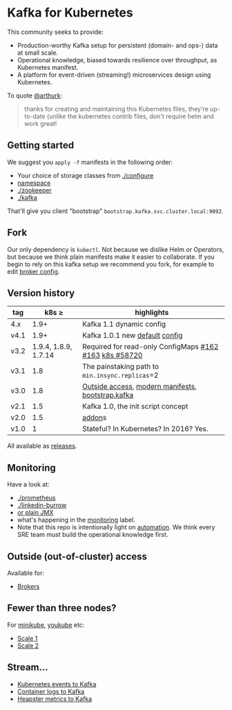 # Kafka for Kubernetes

This community seeks to provide:
 * Production-worthy Kafka setup for persistent (domain- and ops-) data at small scale.
 * Operational knowledge, biased towards resilience over throughput, as Kubernetes manifest.
 * A platform for event-driven (streaming!) microservices design using Kubernetes.

To quote [@arthurk](https://github.com/Yolean/kubernetes-kafka/issues/82#issuecomment-337532548):

> thanks for creating and maintaining this Kubernetes files, they're up-to-date (unlike the kubernetes contrib files, don't require helm and work great!

## Getting started

We suggest you `apply -f` manifests in the following order:
 * Your choice of storage classes from [./configure](./configure/)
 * [namespace](./00-namespace.yml)
 * [./zookeeper](./zookeeper/)
 * [./kafka](./kafka/)

That'll give you client "bootstrap" `bootstrap.kafka.svc.cluster.local:9092`.

## Fork

Our only dependency is `kubectl`. Not because we dislike Helm or Operators, but because we think plain manifests make it easier to collaborate.
If you begin to rely on this kafka setup we recommend you fork, for example to edit [broker config](https://github.com/Yolean/kubernetes-kafka/blob/master/kafka/10broker-config.yml#L47).

## Version history

| tag   | k8s ≥ | highlights |
| ----- | ------ | ---------- |
| 4.x  | 1.9+    | Kafka 1.1 dynamic config |
| v4.1 | 1.9+    | Kafka 1.0.1 new [default](#148) [config](#170) |
| v3.2 | 1.9.4, 1.8.9, 1.7.14 | Required for read-only ConfigMaps [#162](https://github.com/Yolean/kubernetes-kafka/issues/162) [#163](https://github.com/Yolean/kubernetes-kafka/pull/163) [k8s #58720](https://github.com/kubernetes/kubernetes/pull/58720) |
| v3.1  | 1.8    | The painstaking path to `min.insync.replicas`=2 |
| v3.0  | 1.8    | [Outside access](#78), [modern manifests](#84), [bootstrap.kafka](#52) |
| v2.1  | 1.5    | Kafka 1.0, the init script concept |
| v2.0  | 1.5    | [addon](https://github.com/Yolean/kubernetes-kafka/labels/addon)s |
| v1.0  | 1      | Stateful? In Kubernetes? In 2016? Yes. |

All available as [releases](https://github.com/Yolean/kubernetes-kafka/releases).

## Monitoring

Have a look at:
 * [./prometheus](./prometheus/)
 * [./linkedin-burrow](./linkedin-burrow/)
 * [or plain JMX](https://github.com/Yolean/kubernetes-kafka/pull/96)
 * what's happening in the [monitoring](https://github.com/Yolean/kubernetes-kafka/labels/monitoring) label.
 * Note that this repo is intentionally light on [automation](https://github.com/Yolean/kubernetes-kafka/labels/automation). We think every SRE team must build the operational knowledge first.

## Outside (out-of-cluster) access

Available for:

 * [Brokers](./outside-services/)

## Fewer than three nodes?

For [minikube](https://github.com/kubernetes/minikube/), [youkube](https://github.com/Yolean/youkube) etc:

 * [Scale 1](https://github.com/Yolean/kubernetes-kafka/pull/44)
 * [Scale 2](https://github.com/Yolean/kubernetes-kafka/pull/118)

## Stream...

 * [Kubernetes events to Kafka](./events-kube/)
 * [Container logs to Kafka](https://github.com/Yolean/kubernetes-kafka/pull/131)
 * [Heapster metrics to Kafka](https://github.com/Yolean/kubernetes-kafka/pull/120)
